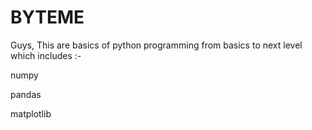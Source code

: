 # BYTEME

Guys, This are basics of python programming from basics to next level
which includes :-


numpy


pandas


matplotlib 

